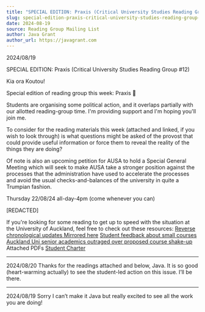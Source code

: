 ```yaml
---
title: "SPECIAL EDITION: Praxis (Critical University Studies Reading Group #12)"
slug: special-edition-praxis-critical-university-studies-reading-group-12
date: 2024-08-19
source: Reading Group Mailing List
author: Java Grant
author_url: https://javagrant.com
---
```


2024/08/19

SPECIAL EDITION: Praxis (Critical University Studies Reading Group #12)

Kia ora Koutou!

 

Special edition of reading group this week: Praxis 🙂

 

Students are organising some political action, and it overlaps partially with our allotted reading-group time. I'm providing support and I'm hoping you'll join me.

 

To consider for the reading materials this week (attached and linked, if you wish to look through) is what questions might be asked of the provost that could provide useful information or force them to reveal the reality of the things they are doing?

 

Of note is also an upcoming petition for AUSA to hold a Special General Meeting which will seek to make AUSA take a stronger position against the processes that the administration have used to accelerate the processes and avoid the usual checks-and-balances of the university in quite a Trumpian fashion.

 

Thursday 22/08/24 all-day-4pm (come whenever you can)

[REDACTED]

 

If you're looking for some reading to get up to speed with the situation at the University of Auckland, feel free to check out these resources:
[Reverse chronological updates Mirrored here](https://www.reddit.com/r/universityofauckland/comments/1ei17pq/are_you_in_a_small_course_course_cuts_are_being/)
[Student feedback about small courses](https://burn-it.github.io/Disorientation/small-classes/)
[Auckland Uni senior academics outraged over proposed course shake-up](https://www.nzherald.co.nz/nz/auckland-uni-senior-academics-outraged-over-proposed-course-shake-up/6V7XCX4AERFGLEO2DHDKZ5ZLFE/)
Attached PDFs
[Student Charter](https://www.auckland.ac.nz/en/students/forms-policies-and-guidelines/student-policies-and-guidelines/student-charter.html)

---

2024/08/20
Thanks for the readings attached and below, Java. It is so good (heart-warming actually) to see the student-led action on this issue. I’ll be there.

---

2024/08/19
Sorry I can’t make it Java but really excited to see all the work you are doing!